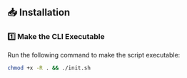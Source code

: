 ## 📥 Installation

### 1️⃣ Make the CLI Executable
Run the following command to make the script executable:
```sh
chmod +x -R . && ./init.sh
```
